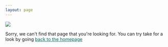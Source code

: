 ```yaml
---
layout: page
---
```


<img src="{{ site.baseurl }}/images/404.png" style="600px;"></img>

<p class="white-text">Sorry, we can't find that page that you're looking for. You can try take for a look by going <a style="color: #00695c;" href="/"> back to the homepage</a></p>
